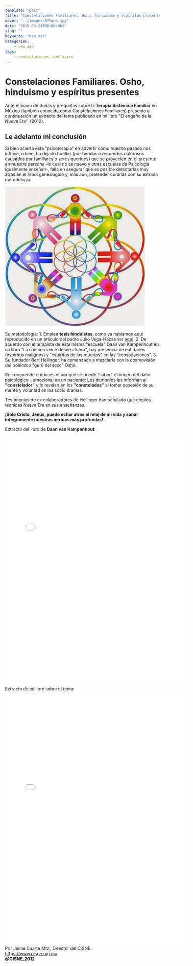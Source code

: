 ```yaml
---
template: "post"
title: "Constelaciones Familiares. Osho, hinduismo y espíritus presentes"
cover: "../images/97Cons.jpg"
date: "2015-08-21T08:00:00Z"
slug: ""
keywords: "new age"
categories: 
    - new age
tags: 
    - constelaciones familiares
---
```


# Constelaciones Familiares. Osho, hinduismo y espíritus presentes
Ante el boom de dudas y preguntas sobre la **Terapia Sistémica Familiar** en México (también conocida como Constelaciones Familiares) presento a continuación un extracto del tema publicado en mi libro "El engaño de la Nueva Era". (2012).

## Le adelanto mi conclusión
Si bien acierta esta "psicoterapia" en advertir cómo nuestro pasado nos influye, o bien, ha dejado huellas (por heridas o recuerdos dolorosos causados por familiares o seres queridos) que se proyectan en el presente en nuestra persona -lo cual no es nuevo y otras escuelas de Psicología igualmente enseñan-, falla en asegurar que es posible detectarlas muy atrás en el árbol genealógico y, más aún, pretender curarlas con su extraña metodología.

![Constelaciones](../images/97Cons.jpg)  


Su metodología: 1. Emplea **tesis hinduistas**, como ya habíamos aquí reproducido en un artículo del padre Julio Vega-Hazas ver [aquí](https://info-ries.blogspot.com/). 2. De acuerdo con el terapista de esta misma "escuela" Daan van Kampenhout en su libro "La sanción viene desde afuera", hay presencia de entidades (espíritus malignos) y "espíritus de los muertos" en las "constelaciones". 3. Su fundador Bert Hellinger, ha  comenzado a mezclarla con la cosmovisión del polémico "gurú del sexo" Osho.

Se comprende entonces el por qué se puede "saber" el origen del daño psicológico - emocional en un paciente: Los demonios los informan al **"constelador"** y lo revelan en los **"constelados"** al tomar posesión de su mente y voluntad en los socio dramas.

Testimonios de ex colaboradores de Hellinger han señalado que emplea técnicas Nueva Era en sus enseñanzas.

**¡Sólo Cristo, Jesús, puede echar atrás el reloj de mi vida y sanar íntegramente nuestras heridas más profundas!**

Extracto del libro de **Daan van Kampenhout**:
<iframe class="scribd_iframe_embed" data-aspect-ratio="1.33234859675037" data-auto-height="false" frameborder="0" height="800" id="doc_28394" scrolling="no" src="//www.scribd.com/embeds/211921460/content?start_page=1&amp;view_mode=scroll&amp;access_key=key-20sdjbsi4l89gm3ua1s&amp;show_recommendations=true" width="600"></iframe>

Extracto de mi libro sobre el tema:
<iframe class="scribd_iframe_embed" data-aspect-ratio="0.708006279434851" data-auto-height="false" frameborder="0" height="800" id="doc_7695" scrolling="no" src="//www.scribd.com/embeds/211916257/content?start_page=1&amp;view_mode=scroll&amp;access_key=key-22shiplca16gw3cn02wp&amp;show_recommendations=true" width="600"></iframe>


Por Jaime Duarte Mtz., Director del CISNE.  
<https://www.cisne.org.mx>  
**@CISNE_2012**